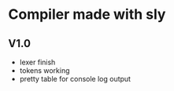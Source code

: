 # Compiler made with sly
## V1.0
 * lexer finish
 * tokens working
 * pretty table for console log output
